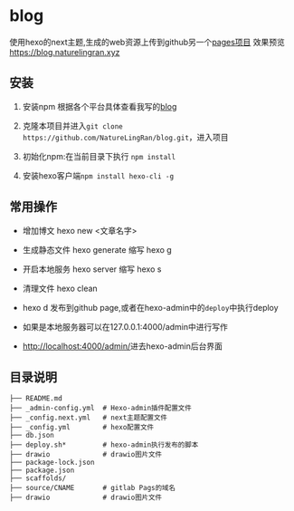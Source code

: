 # blog

使用hexo的next主题,生成的web资源上传到github另一个[pages项目](https://github.com/NatureLingRan/NatureLingRan.github.io)
效果预览<https://blog.naturelingran.xyz>

## 安装

1. 安装npm 根据各个平台具体查看我写的[blog](https://blog.naturelingran.xyz/2020/09/22/NodeJs%E5%9F%BA%E6%9C%AC%E4%BD%BF%E7%94%A8/)

2. 克隆本项目并进入`git clone https://github.com/NatureLingRan/blog.git`，进入项目

3. 初始化npm:在当前目录下执行 `npm install`

4. 安装hexo客户端`npm install hexo-cli -g`

## 常用操作

* 增加博文 hexo new <文章名字>

* 生成静态文件 hexo generate 缩写 hexo g

* 开启本地服务 hexo server 缩写 hexo s

* 清理文件 hexo clean

* hexo d 发布到github page,或者在hexo-admin中的`deploy`中执行deploy

* 如果是本地服务器可以在127.0.0.1:4000/admin中进行写作

* <http://localhost:4000/admin/>进去hexo-admin后台界面

## 目录说明

```directory
├── README.md
├── _admin-config.yml  # Hexo-admin插件配置文件
├── _config.next.yml   # next主题配置文件
├── _config.yml        # hexo配置文件
├── db.json
├── deploy.sh*         # hexo-admin执行发布的脚本
├── drawio             # drawio图片文件
├── package-lock.json
├── package.json
├── scaffolds/
├── source/CNAME       # gitlab Pags的域名
├── drawio             # drawio图片文件
```

